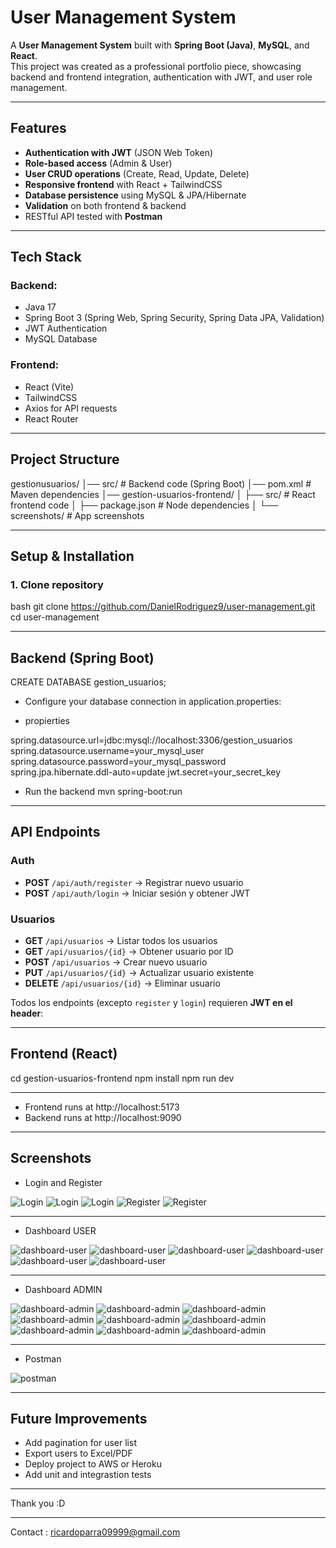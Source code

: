 # User Management System 

A **User Management System** built with **Spring Boot (Java)**, **MySQL**, and **React**.  
This project was created as a professional portfolio piece, showcasing backend and frontend integration, authentication with JWT, and user role management.

---

##  Features
-  **Authentication with JWT** (JSON Web Token)  
-  **Role-based access** (Admin & User)  
-  **User CRUD operations** (Create, Read, Update, Delete)  
-  **Responsive frontend** with React + TailwindCSS  
-  **Database persistence** using MySQL & JPA/Hibernate  
-  **Validation** on both frontend & backend  
-  RESTful API tested with **Postman**  

---

##  Tech Stack

### Backend:
- Java 17
- Spring Boot 3 (Spring Web, Spring Security, Spring Data JPA, Validation)
- JWT Authentication
- MySQL Database

### Frontend:
- React (Vite)
- TailwindCSS
- Axios for API requests
- React Router

---

##  Project Structure

gestionusuarios/
│── src/ # Backend code (Spring Boot)
│── pom.xml # Maven dependencies
│── gestion-usuarios-frontend/
│ ├── src/ # React frontend code
│ ├── package.json # Node dependencies
│ └── screenshots/ # App screenshots


---

##  Setup & Installation

### 1. Clone repository
bash
git clone https://github.com/DanielRodriguez9/user-management.git
cd user-management


---

## Backend (Spring Boot)

CREATE DATABASE gestion_usuarios;

- Configure your database connection in application.properties:
  
- propierties

spring.datasource.url=jdbc:mysql://localhost:3306/gestion_usuarios
spring.datasource.username=your_mysql_user
spring.datasource.password=your_mysql_password
spring.jpa.hibernate.ddl-auto=update
jwt.secret=your_secret_key

- Run the backend
 mvn spring-boot:run

---

##  API Endpoints

###  Auth
- **POST** `/api/auth/register` → Registrar nuevo usuario  
- **POST** `/api/auth/login` → Iniciar sesión y obtener JWT  

### Usuarios
- **GET** `/api/usuarios` → Listar todos los usuarios  
- **GET** `/api/usuarios/{id}` → Obtener usuario por ID  
- **POST** `/api/usuarios` → Crear nuevo usuario  
- **PUT** `/api/usuarios/{id}` → Actualizar usuario existente  
- **DELETE** `/api/usuarios/{id}` → Eliminar usuario  

 Todos los endpoints (excepto `register` y `login`) requieren **JWT en el header**:  


---

## Frontend (React)
cd gestion-usuarios-frontend
npm install
npm run dev

---

- Frontend runs at http://localhost:5173
- Backend runs at http://localhost:9090

---

## Screenshots

- Login and Register
  
![Login](gestion-usuarios-frontend/screenshots/1.png)
![Login](gestion-usuarios-frontend/screenshots/2.png)
![Login](gestion-usuarios-frontend/screenshots/11.png)
![Register](gestion-usuarios-frontend/screenshots/3.png)
![Register](gestion-usuarios-frontend/screenshots/4.png)

---

- Dashboard USER

![dashboard-user](gestion-usuarios-frontend/screenshots/5.png)
![dashboard-user](gestion-usuarios-frontend/screenshots/6.png)
![dashboard-user](gestion-usuarios-frontend/screenshots/7.png)
![dashboard-user](gestion-usuarios-frontend/screenshots/8.png)
![dashboard-user](gestion-usuarios-frontend/screenshots/9.png)
![dashboard-user](gestion-usuarios-frontend/screenshots/10.png)

---

- Dashboard ADMIN

![dashboard-admin](gestion-usuarios-frontend/screenshots/12.png)
![dashboard-admin](gestion-usuarios-frontend/screenshots/13.png)
![dashboard-admin](gestion-usuarios-frontend/screenshots/14.png)
![dashboard-admin](gestion-usuarios-frontend/screenshots/15.png)
![dashboard-admin](gestion-usuarios-frontend/screenshots/16.png)
![dashboard-admin](gestion-usuarios-frontend/screenshots/17.png)
![dashboard-admin](gestion-usuarios-frontend/screenshots/18.png)
![dashboard-admin](gestion-usuarios-frontend/screenshots/19.png)
![dashboard-admin](gestion-usuarios-frontend/screenshots/20.png)

---

- Postman

![postman](gestion-usuarios-frontend/screenshots/23.png)

---

## Future Improvements

- Add pagination for user list
- Export users to Excel/PDF
- Deploy project to AWS or Heroku
- Add unit and integrastion tests

---

  Thank you :D

---

Contact : ricardoparra09999@gmail.com



 










